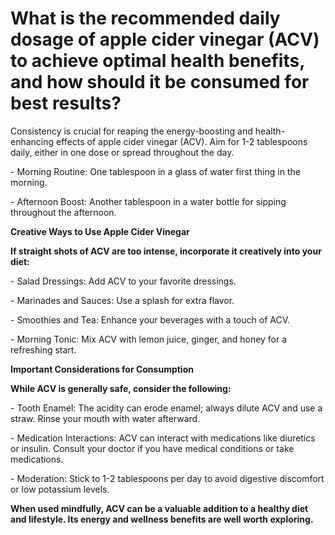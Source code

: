 # What is the recommended daily dosage of apple cider vinegar (ACV) to achieve optimal health benefits, and how should it be consumed for best results?

Consistency is crucial for reaping the energy-boosting and health-enhancing effects of apple cider vinegar (ACV). Aim for 1-2 tablespoons daily, either in one dose or spread throughout the day.

\- Morning Routine: One tablespoon in a glass of water first thing in the morning.

\- Afternoon Boost: Another tablespoon in a water bottle for sipping throughout the afternoon.

**Creative Ways to Use Apple Cider Vinegar**

**If straight shots of ACV are too intense, incorporate it creatively into your diet:**

\- Salad Dressings: Add ACV to your favorite dressings.

\- Marinades and Sauces: Use a splash for extra flavor.

\- Smoothies and Tea: Enhance your beverages with a touch of ACV.

\- Morning Tonic: Mix ACV with lemon juice, ginger, and honey for a refreshing start.

**Important Considerations for Consumption**

**While ACV is generally safe, consider the following:**

\- Tooth Enamel: The acidity can erode enamel; always dilute ACV and use a straw. Rinse your mouth with water afterward.

\- Medication Interactions: ACV can interact with medications like diuretics or insulin. Consult your doctor if you have medical conditions or take medications.

\- Moderation: Stick to 1-2 tablespoons per day to avoid digestive discomfort or low potassium levels.

**When used mindfully, ACV can be a valuable addition to a healthy diet and lifestyle. Its energy and wellness benefits are well worth exploring.**